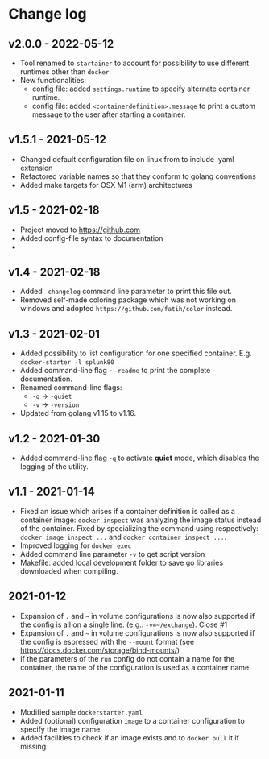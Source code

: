 Change log
==========

## v2.0.0 - 2022-05-12
- Tool renamed to `startainer` to account for possibility to use different runtimes other than `docker`.
- New functionalities: 
    - config file: added `settings.runtime` to specify alternate container runtime.
    - config file: added `<containerdefinition>.message` to print a custom message to the user after starting a container. 

## v1.5.1 - 2021-05-12
- Changed default configuration file on linux from to include .yaml extension
- Refactored variable names so that they conform to golang conventions
- Added make targets for OSX M1 (arm) architectures

## v1.5 - 2021-02-18
- Project moved to <https://github.com>
- Added config-file syntax to documentation
- 
## v1.4 - 2021-02-18
- Added `-changelog` command line parameter to print this file out.
- Removed self-made coloring package which was not working on windows and adopted `https://github.com/fatih/color` instead.

## v1.3 - 2021-02-01
- Added possibility to list configuration for one specified container. E.g. `docker-starter -l splunk80`
- Added command-line flag - `-readme` to print the complete documentation.
- Renamed command-line flags:
    - `-q` -> `-quiet`
    - `-v` -> `-version`
- Updated from golang v1.15 to v1.16.

## v1.2 - 2021-01-30
- Added command-line flag `-q` to activate **quiet** mode, which disables the logging of the utility.

## v1.1 - 2021-01-14

- Fixed an issue which arises if a container definition is called as a container image: `docker inspect` was analyzing the image status instead of the container. Fixed by specializing the command using respectively: `docker image inspect ...` and `docker container inspect ...`.
- Improved logging for `docker exec`
- Added command line parameter `-v` to get script version
- Makefile: added local development folder to save go libraries downloaded when compiling.

## 2021-01-12

- Expansion of `.` and `~` in volume configurations is now also supported if the config is all on a single line. (e.g.: `-v=~/exchange`). Close #1
- Expansion of `.` and `~` in volume configurations is now also supported if the config is espressed with the `--mount` format (see <https://docs.docker.com/storage/bind-mounts/>)
- if the parameters of the `run` config do not contain a name for the container, the name of the configuration is used as a container name

## 2021-01-11 

- Modified sample `dockerstarter.yaml`
- Added (optional) configuration `image` to a container configuration to specify the image name
- Added facilities to check if an image exists and to `docker pull` it if missing
